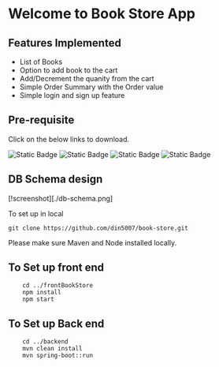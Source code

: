 # Welcome to Book Store App

## Features Implemented
 * List of Books
 * Option to add book to the cart
 * Add/Decrement the quanity from the cart
 * Simple Order Summary with the Order value
 * Simple login and sign up feature

## Pre-requisite
Click on the below links to download.

![Static Badge](https://img.shields.io/badge/JAVA%2017-BLUE?link=https%3A%2F%2Fwww.openlogic.com%2Fopenjdk-downloads%3Ffield_java_parent_version_target_id%3D807%26field_operating_system_target_id%3DAll%26field_architecture_target_id%3DAll%26field_java_package_target_id%3DAll)
![Static Badge](https://img.shields.io/badge/maven-yellow?link=https%3A%2F%2Fdlcdn.apache.org%2Fmaven%2Fmaven-3%2F3.8.8%2Fbinaries%2Fapache-maven-3.8.8-bin.zip)
![Static Badge](https://img.shields.io/badge/node-brown?link=https%3A%2F%2Fnodejs.org%2Fdist%2Fv20.15.1%2Fnode-v20.15.1-x64.msi)
![Static Badge](https://img.shields.io/badge/MySql-blue?link=https%3A%2F%2Fdev.mysql.com%2Fdownloads%2Ffile%2F%3Fid%3D532677)

## DB Schema design

[!screenshot][./db-schema.png]

To set up in local

```shell
git clone https://github.com/din5007/book-store.git
```
Please make sure Maven and Node installed locally.

## To Set up front end
```shell
    cd ../frontBookStore
    npm install
    npm start
```

## To Set up Back end

```shell
    cd ../backend
    mvn clean install
    mvn spring-boot::run
```
